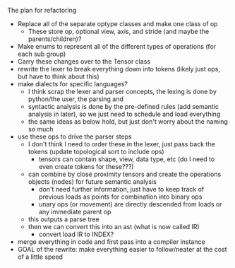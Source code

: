 The plan for refactoring

- Replace all of the separate optype classes and make one class of op
    - These store op, optional view, axis, and stride (and maybe the parents/children)?
- Make enums to represent all of the different types of operations (for each sub group)
- Carry these changes over to the Tensor class
- rewrite the lexer to break everything down into tokens (likely just ops, but have to think about this)
 - make dialects for specific languages?
    - I think scrap the lexer and parser concepts, the lexing is done by python/the user, the parsing and 
    - syntactic analysis is done by the pre-defined rules (add semantic analysis in later), so we just need to schedule and load everything
    - the same ideas as below hold, but just don't worry about the naming so much
- use these ops to drive the parser steps
    - I don't think I need to order these in the lexer, just pass back the tokens (update topological sort to include ops)
        - tensors can contain shape, view, data type, etc (do I need to even create tokens for these???)
    - can combine by close proximity tensors and create the operations objects (nodes) for future semantic analysis
        - don't need further information, just have to keep track of previous loads as points for combination into binary ops
        - unary ops (or movement) are directly descended from loads or any immediate parent op
    - this outputs a parse tree
    - then we can convert this into an ast (what is now called IR)
        - convert load IR to INDEX?
- merge everything in code and first pass into a compiler instance
- GOAL of the rewrite: make everything easier to follow/neater at the cost of a little speed